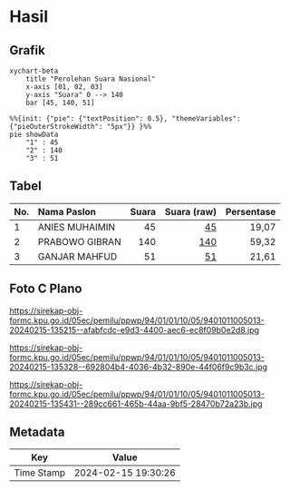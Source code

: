 # Hasil

## Grafik

```mermaid
xychart-beta
    title "Perolehan Suara Nasional"
    x-axis [01, 02, 03]
    y-axis "Suara" 0 --> 140
    bar [45, 140, 51]
```

```mermaid
%%{init: {"pie": {"textPosition": 0.5}, "themeVariables": {"pieOuterStrokeWidth": "5px"}} }%%
pie showData
    "1" : 45
    "2" : 140
    "3" : 51
```

## Tabel

| No. | Nama Paslon    | Suara | Suara (raw) | Persentase |
|:--- |:-------------- | -----:| -----------:| ----------:|
| 1   | ANIES MUHAIMIN | 45    | [45][p-1]   | 19,07      |
| 2   | PRABOWO GIBRAN | 140   | [140][p-2]  | 59,32      |
| 3   | GANJAR MAHFUD  | 51    | [51][p-3]   | 21,61      |


[p-1]: https://github.com/gigit-pemilu/pemilu-2024/blob/main/pilpres/hitung-suara/sub/94-papua-tengah/sub/01-nabire/sub/01-nabire/sub/1005-karang-tumaritis/sub/013-tps/sub/paslon-1.txt
[p-2]: https://github.com/gigit-pemilu/pemilu-2024/blob/main/pilpres/hitung-suara/sub/94-papua-tengah/sub/01-nabire/sub/01-nabire/sub/1005-karang-tumaritis/sub/013-tps/sub/paslon-2.txt
[p-3]: https://github.com/gigit-pemilu/pemilu-2024/blob/main/pilpres/hitung-suara/sub/94-papua-tengah/sub/01-nabire/sub/01-nabire/sub/1005-karang-tumaritis/sub/013-tps/sub/paslon-3.txt

## Foto C Plano

https://sirekap-obj-formc.kpu.go.id/05ec/pemilu/ppwp/94/01/01/10/05/9401011005013-20240215-135215--afabfcdc-e9d3-4400-aec6-ec8f09b0e2d8.jpg

https://sirekap-obj-formc.kpu.go.id/05ec/pemilu/ppwp/94/01/01/10/05/9401011005013-20240215-135328--692804b4-4036-4b32-890e-44f06f9c9b3c.jpg

https://sirekap-obj-formc.kpu.go.id/05ec/pemilu/ppwp/94/01/01/10/05/9401011005013-20240215-135431--289cc661-465b-44aa-9bf5-28470b72a23b.jpg


## Metadata

| Key        | Value               |
| ---------- | ------------------- |
| Time Stamp | 2024-02-15 19:30:26 |



